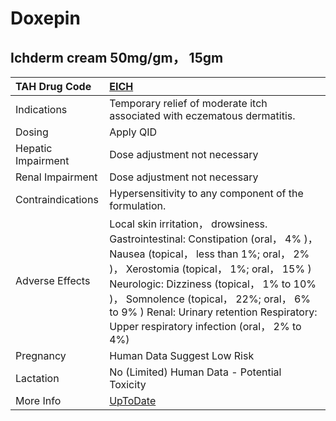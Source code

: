 # Doxepin

## Ichderm cream 50mg/gm， 15gm

| TAH Drug Code      | [EICH](https://www.tahsda.org.tw/drugs/hissearch.php?drug_code=EICH)                                                                                                                                                                                                                                                                                   |
|:-------------------|:-------------------------------------------------------------------------------------------------------------------------------------------------------------------------------------------------------------------------------------------------------------------------------------------------------------------------------------------------------|
| Indications        | Temporary relief of moderate itch associated with eczematous dermatitis.                                                                                                                                                                                                                                                                               |
| Dosing             | Apply QID                                                                                                                                                                                                                                                                                                                                              |
| Hepatic Impairment | Dose adjustment not necessary                                                                                                                                                                                                                                                                                                                          |
| Renal Impairment   | Dose adjustment not necessary                                                                                                                                                                                                                                                                                                                          |
| Contraindications  | Hypersensitivity to any component of the formulation.                                                                                                                                                                                                                                                                                                  |
| Adverse Effects    | Local skin irritation， drowsiness. Gastrointestinal: Constipation (oral， 4% )， Nausea (topical， less than 1%; oral， 2% )， Xerostomia (topical， 1%; oral， 15% ) Neurologic: Dizziness (topical， 1% to 10% )， Somnolence (topical， 22%; oral， 6% to 9% ) Renal: Urinary retention Respiratory: Upper respiratory infection (oral， 2% to 4%) |
| Pregnancy          | Human Data Suggest Low Risk                                                                                                                                                                                                                                                                                                                            |
| Lactation          | No (Limited) Human Data - Potential Toxicity                                                                                                                                                                                                                                                                                                           |
| More Info          | [UpToDate](https://www.uptodate.com/contents/doxepin-drug-information)                                                                                                                                                                                                                                                                                 |

